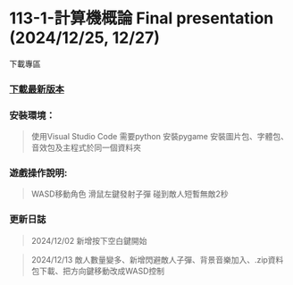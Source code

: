 # 113-1-計算機概論 Final presentation (2024/12/25, 12/27)

下載專區
### [下載最新版本](https://github.com/Lch950424/113-1-/releases)

### **安裝環境：**
> 使用Visual Studio Code
> 需要python
> 安裝pygame
> 安裝圖片包、字體包、音效包及主程式於同一個資料夾

### **遊戲操作說明:**
> WASD移動角色
滑鼠左鍵發射子彈
碰到敵人短暫無敵2秒

### **更新日誌**
> 2024/12/02 新增按下空白鍵開始

> 2024/12/13 敵人數量變多、新增閃避敵人子彈、背景音樂加入、.zip資料包下載、把方向鍵移動改成WASD控制
